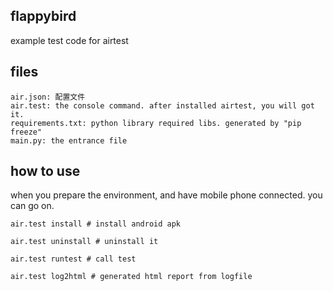 ## flappybird
example test code for airtest

## files
	air.json: 配置文件
	air.test: the console command. after installed airtest, you will got it.
	requirements.txt: python library required libs. generated by "pip freeze"
	main.py: the entrance file
	
## how to use
when you prepare the environment, and have mobile phone connected. you can go on.

	air.test install # install android apk

	air.test uninstall # uninstall it

	air.test runtest # call test

	air.test log2html # generated html report from logfile
